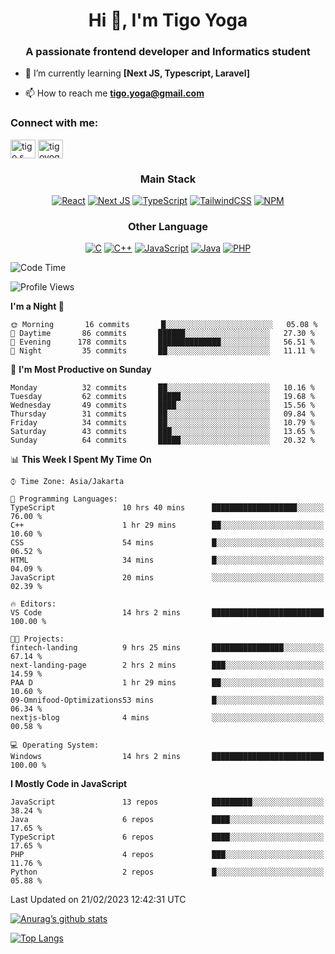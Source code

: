 
<h1 align="center">Hi 👋, I'm Tigo Yoga</h1>
<h3 align="center">A passionate frontend developer and Informatics student</h3>

- 🌱 I’m currently learning **[Next JS, Typescript, Laravel]**

- 📫 How to reach me **tigo.yoga@gmail.com**

<h3 align="left">Connect with me:</h3>
<p align="left">
<a href="https://linkedin.com/in/tigo s yoga" target="blank"><img align="center" src="https://raw.githubusercontent.com/rahuldkjain/github-profile-readme-generator/master/src/images/icons/Social/linked-in-alt.svg" alt="tigo s yoga" height="30" width="40" /></a>
<a href="https://instagram.com/tigoyoga" target="blank"><img align="center" src="https://raw.githubusercontent.com/rahuldkjain/github-profile-readme-generator/master/src/images/icons/Social/instagram.svg" alt="tigoyoga" height="30" width="40" /></a>
</p>



<h3 align="center">Main Stack</h3>
<div align="center">
  
  <a href="">![React](https://img.shields.io/badge/react-%2320232a.svg?style=for-the-badge&logo=react&logoColor=%2361DAFB)</a>
  <a href="">![Next JS](https://img.shields.io/badge/Next-black?style=for-the-badge&logo=next.js&logoColor=white)</a>
   <a href="">![TypeScript](https://img.shields.io/badge/typescript-%23007ACC.svg?style=for-the-badge&logo=typescript&logoColor=white)</a>
  <a href="">![TailwindCSS](https://img.shields.io/badge/tailwindcss-%2338B2AC.svg?style=for-the-badge&logo=tailwind-css&logoColor=white)</a>
  <a href="">![NPM](https://img.shields.io/badge/NPM-%23000000.svg?style=for-the-badge&logo=npm&logoColor=white)</a>
</div>
<h3 align="center">Other Language</h3>
<div align="center">
  
  <a href="">![C](https://img.shields.io/badge/c-%2300599C.svg?style=for-the-badge&logo=c&logoColor=white)</a>
  <a href="">![C++](https://img.shields.io/badge/c++-%2300599C.svg?style=for-the-badge&logo=c%2B%2B&logoColor=white)</a>
  <a href="">![JavaScript](https://img.shields.io/badge/javascript-%23323330.svg?style=for-the-badge&logo=javascript&logoColor=%23F7DF1E)</a>
  <a href="">![Java](https://img.shields.io/badge/java-%23ED8B00.svg?style=for-the-badge&logo=java&logoColor=white)</a>
  <a href="">![PHP](https://img.shields.io/badge/php-%23777BB4.svg?style=for-the-badge&logo=php&logoColor=white)</a>
</div>

<!--START_SECTION:waka-->
![Code Time](http://img.shields.io/badge/Code%20Time-207%20hrs%2039%20mins-blue)

![Profile Views](http://img.shields.io/badge/Profile%20Views-4-blue)

**I'm a Night 🦉** 

```text
🌞 Morning       16 commits       █░░░░░░░░░░░░░░░░░░░░░░░░   05.08 % 
🌆 Daytime       86 commits       ██████░░░░░░░░░░░░░░░░░░░   27.30 % 
🌃 Evening      178 commits       ██████████████░░░░░░░░░░░   56.51 % 
🌙 Night         35 commits       ██░░░░░░░░░░░░░░░░░░░░░░░   11.11 % 

```
📅 **I'm Most Productive on Sunday** 

```text
Monday          32 commits       ██░░░░░░░░░░░░░░░░░░░░░░░   10.16 % 
Tuesday         62 commits       █████░░░░░░░░░░░░░░░░░░░░   19.68 % 
Wednesday       49 commits       ████░░░░░░░░░░░░░░░░░░░░░   15.56 % 
Thursday        31 commits       ██░░░░░░░░░░░░░░░░░░░░░░░   09.84 % 
Friday          34 commits       ██░░░░░░░░░░░░░░░░░░░░░░░   10.79 % 
Saturday        43 commits       ███░░░░░░░░░░░░░░░░░░░░░░   13.65 % 
Sunday          64 commits       █████░░░░░░░░░░░░░░░░░░░░   20.32 % 

```


📊 **This Week I Spent My Time On** 

```text
⌚︎ Time Zone: Asia/Jakarta

💬 Programming Languages: 
TypeScript               10 hrs 40 mins      ███████████████████░░░░░░   76.00 % 
C++                      1 hr 29 mins        ██░░░░░░░░░░░░░░░░░░░░░░░   10.60 % 
CSS                      54 mins             █░░░░░░░░░░░░░░░░░░░░░░░░   06.52 % 
HTML                     34 mins             █░░░░░░░░░░░░░░░░░░░░░░░░   04.09 % 
JavaScript               20 mins             ░░░░░░░░░░░░░░░░░░░░░░░░░   02.39 % 

🔥 Editors: 
VS Code                  14 hrs 2 mins       █████████████████████████   100.00 % 

🐱‍💻 Projects: 
fintech-landing          9 hrs 25 mins       ████████████████░░░░░░░░░   67.14 % 
next-landing-page        2 hrs 2 mins        ███░░░░░░░░░░░░░░░░░░░░░░   14.59 % 
PAA D                    1 hr 29 mins        ██░░░░░░░░░░░░░░░░░░░░░░░   10.60 % 
09-Omnifood-Optimizations53 mins             █░░░░░░░░░░░░░░░░░░░░░░░░   06.34 % 
nextjs-blog              4 mins              ░░░░░░░░░░░░░░░░░░░░░░░░░   00.58 % 

💻 Operating System: 
Windows                  14 hrs 2 mins       █████████████████████████   100.00 % 

```

**I Mostly Code in JavaScript** 

```text
JavaScript               13 repos            █████████░░░░░░░░░░░░░░░░   38.24 % 
Java                     6 repos             ████░░░░░░░░░░░░░░░░░░░░░   17.65 % 
TypeScript               6 repos             ████░░░░░░░░░░░░░░░░░░░░░   17.65 % 
PHP                      4 repos             ███░░░░░░░░░░░░░░░░░░░░░░   11.76 % 
Python                   2 repos             █░░░░░░░░░░░░░░░░░░░░░░░░   05.88 % 

```



 Last Updated on 21/02/2023 12:42:31 UTC
<!--END_SECTION:waka-->

[![Anurag’s github stats](https://github-readme-stats.vercel.app/api?username=tigoyoga)](https://github.com/tigoyoga)

[![Top Langs](https://github-readme-stats.vercel.app/api/top-langs/?username=tigoyoga&layout=compact)](https://github.com/tigoyoga)
